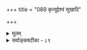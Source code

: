 +++
title = "089 कृत्युद्देश्यं सुखादि"

+++
<details><summary>मूलम्</summary>

कृत्युद्देश्यं सुखादि स्वत इह न परं स्यादनन्यार्थवेद्यं कॢप्तिश्चान्यस्य हेतोरपि च परिहृतं तत्परत्वं श्रुतीनाम् ।  
नित्ये चापूर्वतोऽन्यत् फलमनघगिरस्सस्मरुर्दुस्त्यजं तन्नो चेत् स्वस्मिन्नियोगायुतमपि निपुणान्नैव शक्तं नियोक्तुम् ॥ ८९ ॥
</details>

<details><summary>सर्वाङ्कषटीका - ८९</summary>

1 



एवं कार्यस्य लिडर्थत्वं निराकृत्य, तस्य प्राधान्यं प्राभाकरोक्तमपि निराकरोति - कृतीत्यादि । अपूर्वस्य वा कार्यस्य वा प्राधान्यं किंरूपम् ? स्वतः कृत्युद्देश्यत्वमेव तस्य प्राधान्यमिति यदि, **इह** = जगति **कृत्युद्देश्यम्** = मनुष्यकृतेः परमोद्देश्यं **सुखादि** = सुखं वा दुःखनिवृत्तिर्वा, स्वतः कृत्युद्देश्यम् । यागादेरपि एतत्साधनत्वादेव कृत्युद्देश्यत्वम् । **परम्** = एतद्व्यतिरिक्तम् **अनन्यार्थवेद्यम्** = स्वयं पुरुषार्थतया वेद्यम् न स्यात् । अतश्चापूर्वादिकमपि न स्वयं पुरुषार्थरूपमिति तस्य प्राधान्यं न संभवति । यतः - अन्यस्य हेतोः : यागस्य फलजनकत्वनिर्वाहार्थमेव **क्लृप्तिश्च** = अस्य कल्पनम्, न तु करणतया, फलतया वा । उद्देश्यदृष्ट्या फलं स्वर्गादि प्रधानम्, करणदृष्ट्या यागादि प्रधानम् । मध्ये द्वारस्य प्राधान्यं कथं स्यात् ? दूतवन्मध्यवर्ति- नस्तस्य प्राधान्यं कथं स्यात्? अपि च श्रुतीनाम् **तत्परत्वम्** = कार्यपरत्वम् **परिहृतम्** = पूर्वमेव (बुद्धि-72) निरस्तम् । ननु सिद्धे व्युत्पत्तिसमर्थनेऽपि कार्ये व्युत्पत्तिर्न खण्ड्यते, लौकिकवाक्यानां गवानयनादिपराणां कार्यव्युत्पत्तेरावश्यकत्वात् । अतः 'यजेत' इत्यादिकं कार्यपरमवश्यमेषितव्यम्, अन्यथा यागादिविधाना- 

450. 

451. 

771 

[ लिङादीनामपूर्वादौ शक्तिग्रहासंभवः ] व्युत्पत्तिश्चेलिङादेः स्वयमवगमिते, स्यान्मिथस्संश्रयादिः 

नान्यैरत्रानुभूतिः स्मृतिरपि न च वस्तद्द्वयान्यो विमर्शः । अर्थापत्त्या मिते चेत्, न गुरुमतमिदं; मन्यसे तत् तथा चेत्, 



कल्प्येत द्वारमात्रं तदिति न खलु तद्वाच्यभावादि कल्प्यम् ॥90॥ 

[अपूर्वादेः देवताप्रीतौ पर्यवसानं वरम् ] 

देवप्रीत्यादिकं वा विदितमिह विधिप्रत्ययस्यास्तु वाच्यं 

नात्रान्योन्याश्रयो, न श्रुतपरिहरणं, नापि क्लृप्तिर्गरिष्ठा । 



संभवादिति चेत्, तत्संमतं कार्यपरत्वमत्रेदानीं खण्ड्यते । वास्तवो लिडर्थस्समनन्तरं विचार्यते । किञ्च नित्ये **च** = नित्यकर्मणि तु **अपूर्वतोऽन्यत्** = अपूर्वापक्षयान्यदेव **फलम्** = अकरणे प्रत्यवायपरिहारादिरूपम् **अनघगिरः** = सत्यवचना महर्षयः स्मृतिकर्तारः **सस्मरुः** = स्मृतिषु निबबन्धुः । तत् **दुस्त्यजम्** = त्यक्तु- मशक्यम् । नो **चेत्** = तत्रापि नियोगार्थत्वाङ्गीकारे **नियोगायुतमपि** = इमे नियोगाः स्वयमपुरुषार्थभूताः सहस्ररूपा अपि **निपुणान्** = चेतनान् फलदृष्टीन् **स्वस्मिन्** = स्वविषये नित्यकर्मणि **नियोक्तुम्** = प्रेरयितुम् नैव **शक्तम्** = नैव समर्थम् – 'प्रयोजनमनुद्दिश्य न मन्दोऽपि प्रवर्तते' इति न्यायात् । अयमंशः पूर्वमेव (जीव. 38-39) विस्तरेण विचारितः । अतो नित्यकर्मणामपि अकरणे प्रत्यवायपरिहारः फलं वक्तव्यमेव । परं त्विदं मानवानां मनोदौर्बल्यमूलमिति परमवैदिकाः ॥ ८९ ॥
</details>
